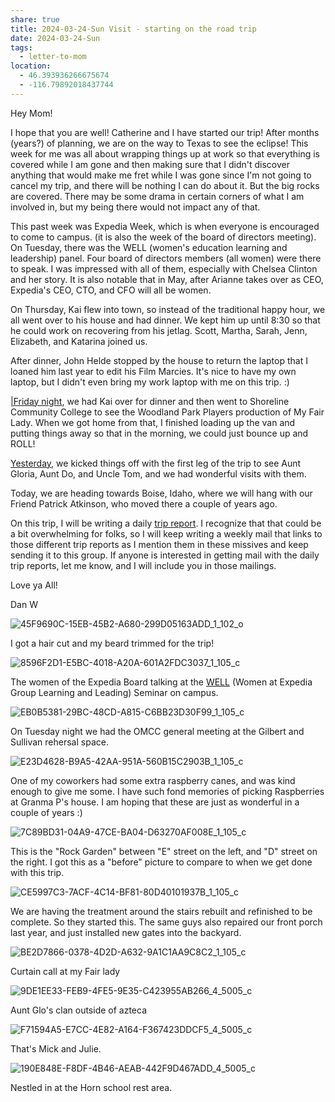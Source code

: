 ```yaml
---
share: true
title: 2024-03-24-Sun Visit - starting on the road trip
date: 2024-03-24-Sun
tags:
  - letter-to-mom
location:
  - 46.393936266675674
  - -116.79892018437744
---
```


Hey Mom!  

I hope that you are well!  Catherine and I have started our trip! After months (years?) of planning, we are on the way to Texas to see the eclipse!  This week for me was all about wrapping things up at work so that everything is covered while I am gone and then making sure that I didn't discover anything that would make me fret while I was gone since I'm not going to cancel my trip, and there will be nothing I can do about it.   But the big rocks are covered.  There may be some drama in certain corners of what I am involved in, but my being there would not impact any of that.

This past week was Expedia Week, which is when everyone is encouraged to come to campus.  (it is also the week of the board of directors meeting). On Tuesday, there was the WELL (women's education learning and leadership) panel. Four board of directors members (all women) were there to speak.   I was impressed with all of them, especially with Chelsea Clinton and her story.    It is also notable that in May, after Arianne takes over as CEO, Expedia's CEO, CTO, and CFO will all be women. 

On Thursday, Kai flew into town, so instead of the traditional happy hour, we all went over to his house and had dinner. We kept him up until 8:30 so that he could work on recovering from his jetlag.   Scott, Martha, Sarah, Jenn, Elizabeth, and Katarina joined us.

After dinner, John Helde stopped by the house to return the laptop that I loaned him last year to edit his Film Marcies.  It's nice to have my own laptop, but I didn't even bring my work laptop with me on this trip.  :)

[|Friday night](../trip-reports/2024-03-22-fri-day0-the-night-before-we-leave.md), we had Kai over for dinner and then went to Shoreline Community College to see the Woodland Park Players production of My Fair Lady.   When we got home from that, I finished loading up the van and putting things away so that in the morning, we could just bounce up and ROLL!

[Yesterday](../trip-reports/2024-03-24-sun-day1---seattle-to-spokane---visit-aunt-glo-and-do-and-uncle-tom.md), we kicked things off with the first leg of the trip to see Aunt Gloria, Aunt Do, and Uncle Tom, and we had wonderful visits with them.  

Today, we are heading towards Boise, Idaho, where we will hang with our Friend Patrick Atkinson, who moved there a couple of years ago.

On this trip, I will be writing a daily [trip report](../trip-reports/index.md).  I recognize that that could be a bit overwhelming for folks, so I will keep writing a weekly mail that links to those different trip reports as I mention them in these missives and keep sending it to this group.   If anyone is interested in getting mail with the daily trip reports, let me know, and I will include you in those mailings.

Love ya All!

Dan W

![45F9690C-15EB-45B2-A680-299D05163ADD_1_102_o](../attachments/45F9690C-15EB-45B2-A680-299D05163ADD_1_102_o.jpeg)

I got a hair cut and my beard trimmed for the trip!

![8596F2D1-E5BC-4018-A20A-601A2FDC3037_1_105_c](../attachments/8596F2D1-E5BC-4018-A20A-601A2FDC3037_1_105_c.jpeg)

The women of the Expedia Board talking at the [WELL](https://careers.expediagroup.com/blog/introducing-well-women-at-expedia-group-learning-and-leading/) (Women at Expedia Group Learning and Leading) Seminar on campus.

![EB0B5381-29BC-48CD-A815-C6BB23D30F99_1_105_c](../attachments/EB0B5381-29BC-48CD-A815-C6BB23D30F99_1_105_c.jpeg)

On Tuesday night we had the OMCC general meeting at the Gilbert and Sullivan rehersal space. 

![E23D4628-B9A5-42AA-951A-560B15C2903B_1_105_c](../attachments/E23D4628-B9A5-42AA-951A-560B15C2903B_1_105_c.jpeg)

One of my coworkers had some extra raspberry canes, and was kind enough to give me some.   I have such fond memories of picking Raspberries at Granma P's house.  I am hoping that these are just as wonderful in a couple of years :) 

![7C89BD31-04A9-47CE-BA04-D63270AF008E_1_105_c](../attachments/7C89BD31-04A9-47CE-BA04-D63270AF008E_1_105_c.jpeg)

This is the "Rock Garden" between "E" street on the left, and "D" street on the right.   I got this as a "before" picture to compare to when we get done with this trip.

![CE5997C3-7ACF-4C14-BF81-80D40101937B_1_105_c](../attachments/CE5997C3-7ACF-4C14-BF81-80D40101937B_1_105_c.jpeg)

We are having the treatment around the stairs rebuilt and refinished to be complete.  So they started this.  The same guys also repaired our front porch last year, and just installed new gates into the backyard.

![BE2D7866-0378-4D2D-A632-9A1C1AA9C8C2_1_105_c](../attachments/BE2D7866-0378-4D2D-A632-9A1C1AA9C8C2_1_105_c.jpeg)

Curtain call at my Fair lady

![9DE1EE33-FEB9-4FE5-9E35-C423955AB266_4_5005_c](../attachments/9DE1EE33-FEB9-4FE5-9E35-C423955AB266_4_5005_c.jpeg)

Aunt Glo's clan outside of azteca

![F71594A5-E7CC-4E82-A164-F367423DDCF5_4_5005_c](../attachments/F71594A5-E7CC-4E82-A164-F367423DDCF5_4_5005_c.jpeg)

That's Mick and Julie.

![190E848E-F8DF-4B46-AEAB-442F9D467ADD_4_5005_c](../attachments/190E848E-F8DF-4B46-AEAB-442F9D467ADD_4_5005_c.jpeg)

Nestled in at the Horn school rest area.